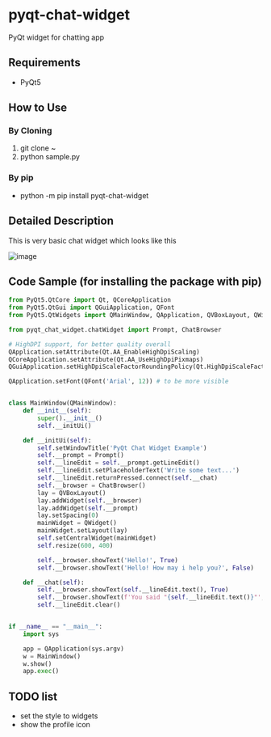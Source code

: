 # pyqt-chat-widget
PyQt widget for chatting app

## Requirements
* PyQt5

## How to Use
### By Cloning
1. git clone ~
2. python sample.py
### By pip
* python -m pip install pyqt-chat-widget

## Detailed Description
This is very basic chat widget which looks like this

![image](https://user-images.githubusercontent.com/55078043/216795544-13ccd6ea-b5e6-4f9d-b280-b799969a64cb.png)

## Code Sample (for installing the package with pip)
```python
from PyQt5.QtCore import Qt, QCoreApplication
from PyQt5.QtGui import QGuiApplication, QFont
from PyQt5.QtWidgets import QMainWindow, QApplication, QVBoxLayout, QWidget

from pyqt_chat_widget.chatWidget import Prompt, ChatBrowser

# HighDPI support, for better quality overall
QApplication.setAttribute(Qt.AA_EnableHighDpiScaling)
QCoreApplication.setAttribute(Qt.AA_UseHighDpiPixmaps)  
QGuiApplication.setHighDpiScaleFactorRoundingPolicy(Qt.HighDpiScaleFactorRoundingPolicy.PassThrough)

QApplication.setFont(QFont('Arial', 12)) # to be more visible


class MainWindow(QMainWindow):
    def __init__(self):
        super().__init__()
        self.__initUi()

    def __initUi(self):
        self.setWindowTitle('PyQt Chat Widget Example')
        self.__prompt = Prompt()
        self.__lineEdit = self.__prompt.getLineEdit()
        self.__lineEdit.setPlaceholderText('Write some text...')
        self.__lineEdit.returnPressed.connect(self.__chat)
        self.__browser = ChatBrowser()
        lay = QVBoxLayout()
        lay.addWidget(self.__browser)
        lay.addWidget(self.__prompt)
        lay.setSpacing(0)
        mainWidget = QWidget()
        mainWidget.setLayout(lay)
        self.setCentralWidget(mainWidget)
        self.resize(600, 400)

        self.__browser.showText('Hello!', True)
        self.__browser.showText('Hello! How may i help you?', False)

    def __chat(self):
        self.__browser.showText(self.__lineEdit.text(), True)
        self.__browser.showText(f'You said "{self.__lineEdit.text()}"', False)
        self.__lineEdit.clear()


if __name__ == "__main__":
    import sys

    app = QApplication(sys.argv)
    w = MainWindow()
    w.show()
    app.exec()
```

## TODO list
* set the style to widgets
* show the profile icon
